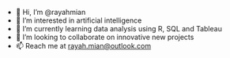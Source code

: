 - 👋 Hi, I’m @rayahmian
- 👀 I’m interested in artificial intelligence
- 🌱 I’m currently learning data analysis using R, SQL and Tableau
- 💞️ I’m looking to collaborate on innovative new projects
- 📫 Reach me at rayah.mian@outlook.com

<!---
mianraya/mianraya is a ✨ special ✨ repository because its `README.md` (this file) appears on your GitHub profile.
You can click the Preview link to take a look at your changes.
--->
